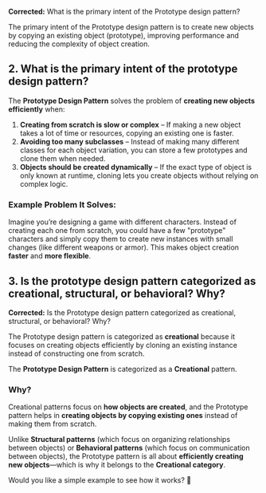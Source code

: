 **Corrected:** What is the primary intent of the Prototype design pattern?  

The primary intent of the Prototype design pattern is to create new objects by copying an existing object (prototype), improving performance and reducing the complexity of object creation.

## 2. What is the primary intent of the prototype design pattern?
The **Prototype Design Pattern** solves the problem of **creating new objects efficiently** when:  

1. **Creating from scratch is slow or complex** – If making a new object takes a lot of time or resources, copying an existing one is faster.  
2. **Avoiding too many subclasses** – Instead of making many different classes for each object variation, you can store a few prototypes and clone them when needed.  
3. **Objects should be created dynamically** – If the exact type of object is only known at runtime, cloning lets you create objects without relying on complex logic.  

### **Example Problem It Solves:**  
Imagine you’re designing a game with different characters. Instead of creating each one from scratch, you could have a few "prototype" characters and simply copy them to create new instances with small changes (like different weapons or armor). This makes object creation **faster** and **more flexible**.  



## 3. Is the prototype design pattern categorized as creational, structural, or behavioral? Why?
**Corrected:** Is the Prototype design pattern categorized as creational, structural, or behavioral? Why?  

The Prototype design pattern is categorized as **creational** because it focuses on creating objects efficiently by cloning an existing instance instead of constructing one from scratch.

The **Prototype Design Pattern** is categorized as a **Creational** pattern.  

### **Why?**  
Creational patterns focus on **how objects are created**, and the Prototype pattern helps in **creating objects by copying existing ones** instead of making them from scratch.  

Unlike **Structural patterns** (which focus on organizing relationships between objects) or **Behavioral patterns** (which focus on communication between objects), the Prototype pattern is all about **efficiently creating new objects**—which is why it belongs to the **Creational category**.  

Would you like a simple example to see how it works? 🚀